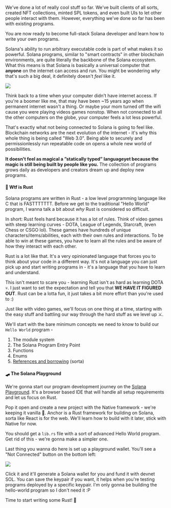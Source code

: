We've done a lot of really cool stuff so far. We've built clients of all sorts, created NFT collections, minted SPL tokens, and even built UIs to let other people interact with them. However, everything we've done so far has been with existing programs. 

You are now ready to become full-stack Solana developer and learn how to write your own programs.

Solana's ability to run arbitrary executable code is part of what makes it so powerful. Solana programs, similar to "smart contracts" in other blockchain environments, are quite literally the backbone of the Solana ecosystem. What this means is that Solana is basically a universal computer that **anyone** on the internet can access and run. You might be wondering *why* that's such a big deal, it definitely doesn't *feel* like it.

![](https://media.giphy.com/media/OijlHruJk544wGchMP/giphy.gif)

Think back to a time when your computer didn't have internet access. If you're a boomer like me, that may have been ~15 years ago when permanent internet wasn't a thing. Or maybe your mom turned off the wifi cause you were playing videos games nonstop. When not connected to all the other computers on the globe, your computer feels a lot less powerful.

That's exactly what not being connected to Solana is going to feel like. Blockchain networks are the next evolution of the internet - it's why this whole thing is being called "Web 3.0". Being able to securely and permissionlessly run repeatable code on opens a whole new world of possibilities. 

**It doesn't feel as magical a ”statically typed” languageyet because the magic is still being built by people like you.** The collection of programs grows daily as developers and creators dream up and deploy new programs.

#### 🤔 Wtf is Rust  
Solana programs are written in Rust - a low level programming language like C that is FASTTTTTTT. Before we get to the traditional "Hello World" program, I wanna talk a bit about *why* Rust is considered so difficult.

In short: Rust feels hard because it has a lot of rules. Think of video games with steep learning curves - DOTA, League of Legends, Starcraft, (even Chess or CSGO lol). These games have hundreds of unique characters/items/abilities, each with their own rules and interactions. To be able to win at these games, you have to learn all the rules and be aware of how they interact with each other.

Rust is a lot like that. It's a very opinionated language that forces you to think about your code in a different way. It's not a language you can just pick up and start writing programs in - it's a language that you have to learn and understand. 

This isn't meant to scare you - learning Rust isn't as hard as learning DOTA 💀. I just want to set the expectation and tell you that **WE HAVE IT FIGURED OUT**. Rust can be a lotta fun, it just takes a bit more effort than you're used to :) 

Just like with video games, we'll focus on one thing at a time, starting with the easy stuff and battling our way through the hard stuff as we level up ⚔️. 

We'll start with the bare minimum concepts we need to know to build our `Hello World` program - 
1. The module system
2. The Solana Program Entry Point
3. Functions
4. Enums
5. [References and borrowing](https://doc.rust-lang.org/book/ch04-00-understanding-ownership.html) (sorta)

#### 🛹 The Solana Playground
We're gonna start our program development journey on the [Solana Playground](https://beta.solpg.io/). It's a browser based IDE that will handle all setup requirements and let us focus on Rust.

Pop it open and create a new project with the Native framework - we're keeping it vanilla 🌼. Anchor is a Rust framework for building on Solana, sorta like React is for the web. We'll learn how to build with it later, stick with Native for now.

You should get a `lib.rs` file with a sort of advanced Hello World program. Get rid of this - we're gonna make a simpler one.

Last thing you wanna do here is set up a playground wallet. You'll see a "Not Connected" button on the bottom left:

![](https://hackmd.io/_uploads/rJqKhKRmi.png)

Click it and it'll generate a Solana wallet for you and fund it with devnet SOL. You can save the keypair if you want, it helps when you're testing programs deployed by a specific keypair. I'm only gonna be building the hello-world program so I don't need it :P

Time to start writing some Rust! 🦀
